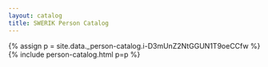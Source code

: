 ```yaml
---
layout: catalog
title: SWERIK Person Catalog
---
```

{% assign p = site.data._person-catalog.i-D3mUnZ2NtGGUN1T9oeCCfw %}
{% include person-catalog.html p=p %}

